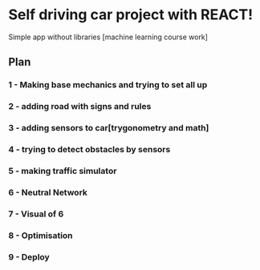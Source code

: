# Self driving car project with REACT!
Simple app without libraries [machine learning course work]

## Plan

### 1 - Making base mechanics and trying to set all up

### 2 - adding road with signs and rules

### 3 - adding sensors to car[trygonometry and math]

### 4 - trying to detect obstacles by sensors

### 5 - making traffic simulator

### 6 - Neutral Network

### 7 - Visual of 6 

### 8 - Optimisation

### 9 - Deploy
